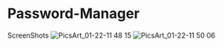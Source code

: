 # Password-Manager
ScreenShots
![PicsArt_01-22-11 48 15](https://user-images.githubusercontent.com/60137237/105529758-db968e80-5d0c-11eb-9ad5-0dc8a823e81a.jpg)
![PicsArt_01-22-11 50 06](https://user-images.githubusercontent.com/60137237/105529769-e18c6f80-5d0c-11eb-9236-fddcae5036c1.jpg)


